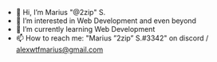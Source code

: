 - 👋 Hi, I’m Marius "@2zip" S.
- 👀 I’m interested in Web Development and even beyond 
- 🌱 I’m currently learning Web Development
- 📫 How to reach me: "Marius ”2zip” S.#3342" on discord / alexwtfmarius@gmail.com

<!---
2zip/2zip is a ✨ special ✨ repository because its `README.md` (this file) appears on your GitHub profile.
You can click the Preview link to take a look at your changes.
--->

